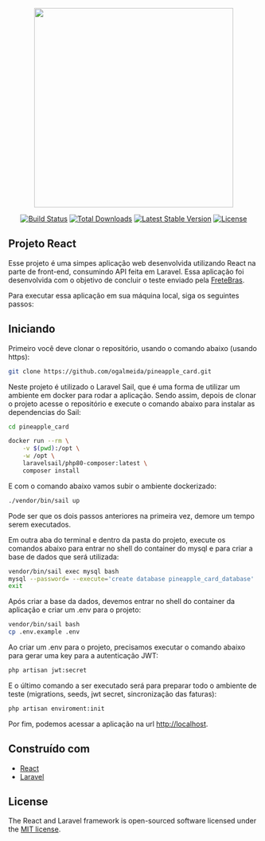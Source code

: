 <p align="center"><a href="https://laravel.com" target="_blank"><img src="https://raw.githubusercontent.com/laravel/art/master/logo-lockup/5%20SVG/2%20CMYK/1%20Full%20Color/laravel-logolockup-cmyk-red.svg" width="400"></a></p>

<p align="center">
<a href="https://travis-ci.org/laravel/framework"><img src="https://travis-ci.org/laravel/framework.svg" alt="Build Status"></a>
<a href="https://packagist.org/packages/laravel/framework"><img src="https://img.shields.io/packagist/dt/laravel/framework" alt="Total Downloads"></a>
<a href="https://packagist.org/packages/laravel/framework"><img src="https://img.shields.io/packagist/v/laravel/framework" alt="Latest Stable Version"></a>
<a href="https://packagist.org/packages/laravel/framework"><img src="https://img.shields.io/packagist/l/laravel/framework" alt="License"></a>
</p>

## Projeto React

Esse projeto é uma simpes aplicação web desenvolvida utilizando React na parte de front-end, consumindo API feita em Laravel. Essa aplicação foi desenvolvida com o objetivo de concluir o teste enviado pela [FreteBras](https://www.fretebras.com.br/).

Para executar essa aplicação em sua máquina local, siga os seguintes passos:

## Iniciando

Primeiro você deve clonar o repositório, usando o comando abaixo (usando https):

```bash
git clone https://github.com/ogalmeida/pineapple_card.git
```

Neste projeto é utilizado o Laravel Sail, que é uma forma de utilizar um ambiente em docker para rodar a aplicação.
Sendo assim, depois de clonar o projeto acesse o repositório e execute o comando abaixo para instalar as dependencias do Sail:

```bash
cd pineapple_card

docker run --rm \
    -v $(pwd):/opt \
    -w /opt \
    laravelsail/php80-composer:latest \
    composer install
```

E com o comando abaixo vamos subir o ambiente dockerizado:

```bash
./vendor/bin/sail up
```

Pode ser que os dois passos anteriores na primeira vez, demore um tempo serem executados.

Em outra aba do terminal e dentro da pasta do projeto, execute os comandos abaixo para entrar no shell do container do mysql e para criar a base de dados que será utilizada:

```bash
vendor/bin/sail exec mysql bash
mysql --password= --execute='create database pineapple_card_database'
exit
```

Após criar a base da dados, devemos entrar no shell do container da aplicação e criar um .env para o projeto:

```bash
vendor/bin/sail bash
cp .env.example .env
```

Ao criar um .env para o projeto, precisamos executar o comando abaixo para gerar uma key para a autenticação JWT:

```bash
php artisan jwt:secret
```

E o último comando a ser executado será para preparar todo o ambiente de teste (migrations, seeds, jwt secret, sincronização das faturas):

```bash
php artisan enviroment:init
```

Por fim, podemos acessar a aplicação na url [http://localhost](http://localhost).
## Construído com

* [React](https://reactjs.org/)
* [Laravel](https://laravel.com)

## License

The React and Laravel framework is open-sourced software licensed under the [MIT license](https://opensource.org/licenses/MIT).
